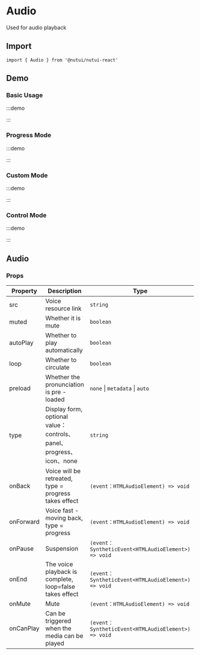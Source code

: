 # Audio



Used for audio playback

## Import

```tsx
import { Audio } from '@nutui/nutui-react'
```

## Demo

### Basic Usage

:::demo

<CodeBlock src='h5/demo1.tsx'></CodeBlock>

:::

### Progress Mode

:::demo

<CodeBlock src='h5/demo2.tsx'></CodeBlock>

:::

### Custom Mode

:::demo

<CodeBlock src='h5/demo3.tsx'></CodeBlock>

:::

### Control Mode

:::demo

<CodeBlock src='h5/demo4.tsx'></CodeBlock>

:::

## Audio

### Props

| Property | Description | Type | Default |
| --- | --- | --- | --- |
| src | Voice resource link | `string` | `-` |
| muted | Whether it is mute | `boolean` | `false` |
| autoPlay | Whether to play automatically | `boolean` | `false` |
| loop | Whether to circulate | `boolean` | `false` |
| preload | Whether the pronunciation is pre -loaded | `none` \| `metadata` \| `auto` | `auto` |
| type | Display form, optional value：controls、panel、progress、icon、none | `string` | `progress` |
| onBack | Voice will be retreated, type = progress takes effect | `(event：HTMLAudioElement) => void` | `-` |
| onForward | Voice fast -moving back, type = progress | `(event：HTMLAudioElement) => void` | `-` |
| onPause | Suspension | `(event：SyntheticEvent<HTMLAudioElement>) => void` | `-` |
| onEnd | The voice playback is complete, loop=false takes effect | `(event：SyntheticEvent<HTMLAudioElement>) => void` | `-` |
| onMute | Mute | `(event：HTMLAudioElement) => void` | `-` |
| onCanPlay | Can be triggered when the media can be played | `(event：SyntheticEvent<HTMLAudioElement>) => void` | `-` |